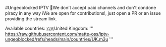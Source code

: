 #Ungeoblocked IPTV
🚫We don't accept paid channels and don't condone piracy in any way
ℹ️We are open for contributions!, just open a PR or an issue providing the stream link.

Available countries:
🇬🇧United Kingdom: 
'''
https://raw.githubusercontent.com/matte-oss/iptv-ungeoblocked/refs/heads/main/countries/UK.m3u
'''
